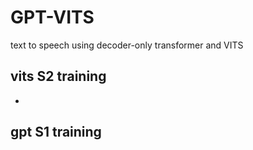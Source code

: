 # GPT-VITS

text to speech using decoder-only transformer and VITS

## vits S2 training
+ 
## gpt S1 training